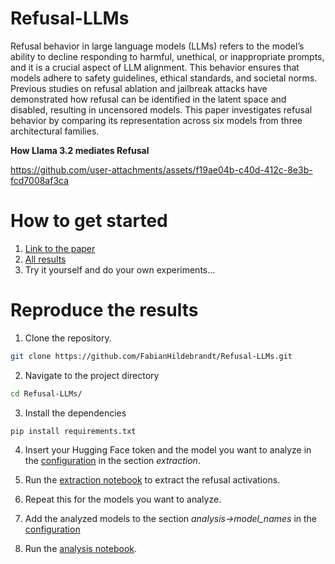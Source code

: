 # Refusal-LLMs

Refusal behavior in large language models (LLMs) refers to the model’s ability to decline responding to harmful, unethical, or inappropriate prompts, and it is a crucial aspect of LLM alignment. This behavior ensures that models adhere to safety guidelines, ethical standards, and societal norms. Previous studies on refusal ablation and jailbreak attacks have demonstrated how refusal can be identified in the latent space and disabled, resulting in uncensored models. This paper investigates refusal behavior by comparing its representation across six models from three architectural families. 

**How Llama 3.2 mediates Refusal**

https://github.com/user-attachments/assets/f19ae04b-c40d-412c-8e3b-fcd7008af3ca

# How to get started

1. [Link to the paper]()
2. [All results]()
3. Try it yourself and do your own experiments...

# Reproduce the results 

1. Clone the repository.
```bash
git clone https://github.com/FabianHildebrandt/Refusal-LLMs.git
```

2. Navigate to the project directory
```bash
cd Refusal-LLMs/
```

3. Install the dependencies
```bash
pip install requirements.txt
```

4. Insert your Hugging Face token and the model you want to analyze in the [configuration](./config.yaml) in the section *extraction*.

5. Run the [extraction notebook](extract_refusal.ipynb) to extract the refusal activations. 

6. Repeat this for the models you want to analyze.

7. Add the analyzed models to the section *analysis->model_names* in the [configuration](./config.yaml)

8. Run the [analysis notebook](analyze_refusal.ipynb).



